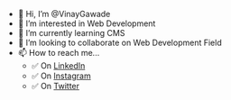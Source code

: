 - 👋 Hi, I’m @VinayGawade
- 👀 I’m interested in Web Development
- 🌱 I’m currently learning CMS
- 💞️ I’m looking to collaborate on Web Development Field
- 📫 How to reach me...
  - ✅ On [LinkedIn](https://www.linkedin.com/in/vinu-gawade)
  - ✅ On [Instagram](https://www.instagram.com/vinugawadevr)
  - ✅ On [Twitter](https://twitter.com/VinuGawade)

<!---
vinay-osseed/vinay-osseed is a ✨ special ✨ repository because its `README.md` (this file) appears on your GitHub profile.
You can click the Preview link to take a look at your changes.
--->
